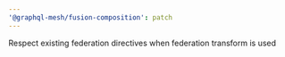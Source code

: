```yaml
---
'@graphql-mesh/fusion-composition': patch
---
```


Respect existing federation directives when federation transform is used
